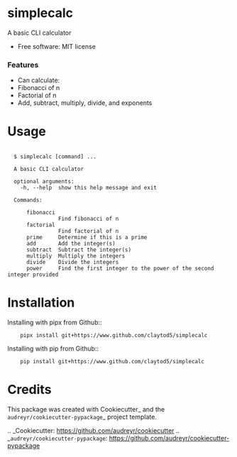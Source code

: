 # simplecalc




A basic CLI calculator


* Free software: MIT license


### Features

* Can calculate:
 * Fibonacci of n
 * Factorial of n
 * Add, subtract, multiply, divide, and exponents

# Usage
```

  $ simplecalc [command] ...

  A basic CLI calculator

  optional arguments:
    -h, --help  show this help message and exit

  Commands:

      fibonacci
                Find fibonacci of n
      factorial
                Find factorial of n
      prime     Determine if this is a prime
      add       Add the integer(s)
      subtract  Subtract the integer(s)
      multiply  Multiply the integers
      divide    Divide the integers
      power     Find the first integer to the power of the second integer provided
```


# Installation

Installing with pipx from Github::

        pipx install git+https://www.github.com/claytod5/simplecalc

Installing with pip from Github::

        pip install git+https://www.github.com/claytod5/simplecalc

# Credits

This package was created with Cookiecutter_ and the `audreyr/cookiecutter-pypackage`_ project template.

.. _Cookiecutter: https://github.com/audreyr/cookiecutter
.. _`audreyr/cookiecutter-pypackage`: https://github.com/audreyr/cookiecutter-pypackage
